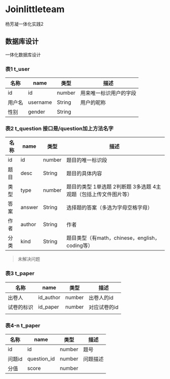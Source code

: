 # Joinlittleteam
杨芳凝一体化实践2

## 数据库设计
一体化数据库设计

### 表1 t_user

|名称|name|类型|描述|
|--|--|--|--|
|id|id|number|用来唯一标识用户的字段|
|用户名|username|String|用户的昵称|
|性别|gender|String||


### 表2 t_question 接口是/question加上方法名字
|名称|name|类型|描述|
|--|--|--|--|
|id|id|number|题目的唯一标识段|
|题目|desc|String|题目的具体内容|
|类型|type|number|题目的类型 1单选题 2判断题 3多选题 4主观题（包括上传文件图片等）|
|答案|answer|String|选择题的答案（多选为字母空格字母）|
|作者|author|String|作者|
|分类|kind|String|题目类型（有math，chinese，english，coding等）|

> 未解决问题


### 表3 t_paper
|名称|name|类型|描述|
|--|--|--|--|
|出卷人|id_author|number|出卷人的id|
|试卷的标识|id_paper|number|对应试卷的id|
|||||

### 表4-n t_paper
|名称|name|类型|描述|
|--|--|--|--|
|id|id|number|题号|
|问题id|question_id|number|问题描述|
|分值|score|number||~~~~
